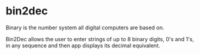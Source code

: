 # bin2dec

Binary is the number system all digital computers are based on.

Bin2Dec allows the user to enter strings of up to 8 binary digits, 0's and 1's, in any sequence and then app displays its decimal equivalent.

